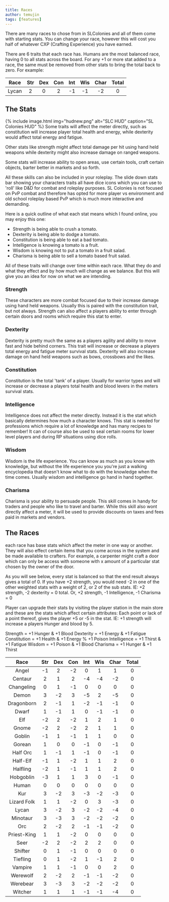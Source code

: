 ```yaml
---
title: Races
author: temujin
tags: [features]
---
```

There are many races to chose from in SLColonies and all of them come with starting stats. You can change your race, however this will cost you half of whatever CXP (Crafting Experience) you have earned. 

There are 6 traits that each race has. Humans are the most balanced race, having 0 to all stats across the board. For any +1 or more stat added to a race, the same must be removed from other stats to bring the total back to zero. For example:

| Race  | Str | Dex | Con | Int | Wis | Char| Total|
|:-----:|:---:|:---:|:---:|:---:|:---:|:---:|:----:|
| Lycan |  2  |  0  |  2  | -1  | -1  | -2  |   0  |

## The Stats
{% include image.html img="hudnew.png" alt="SLC HUD" caption="SL Colonies HUD" %}
Some traits will affect the meter directly, such as constitution will increase player total health and energy, while dexterity would affect total energy and fatigue.

Other stats like strength might affect total damage per hit using hand held weapons while dexterity might also increase damage on ranged weapons.

Some stats will increase ability to open areas, use certain tools, craft certain objects, barter better in markets and so forth.

All these skills can also be included in your roleplay. The slide down stats bar showing your characters traits all have dice icons which you can use to 'roll' like D&D for combat and roleplay purposes. SL Colonies is not focused on PvP combat and therefore has opted for more player vs environment and old school roleplay based PvP which is much more interactive and demanding. 

Here is a quick outline of what each stat means which I found online, you may enjoy this one:

- Strength is being able to crush a tomato.
- Dexterity is being able to dodge a tomato.
- Constitution is being able to eat a bad tomato.
- Intelligence is knowing a tomato is a fruit.
- Wisdom is knowing not to put a tomato in a fruit salad.
- Charisma is being able to sell a tomato based fruit salad.

All of these traits will change over time within each race. What they do and what they effect and by how much will change as we balance. But this will give you an idea for now on what we are intending.

### Strength
These characters are more combat focused due to their increase damage using hand held weapons. Usually this is paired with the constitution trait, but not always. Strength can also affect a players ability to enter through certain doors and rooms which require this stat to enter.

### Dexterity
Dexterity is pretty much the same as a players agility and ability to move fast and hide behind corners. This trait will increase or decrease a players total energy and fatigue meter survival stats. Dexterity will also increase damage on hand held weapons such as bows, crossbows and the likes.

### Constitution
Constitution is the total 'tank' of a player. Usually for warrior types and will increase or decrease a players total health and blood levers in the meters survival stats.

### Intelligence
Intelligence does not affect the meter directly. Instead it is the stat which basically determines how much a character knows. This stat is needed for professions which require a lot of knowledge and has many recipes to remember! It can of course also be used to seal certain rooms for lower level players and during RP situations using dice rolls.

### Wisdom
Wisdom is the life experience. You can know as much as you know with knowledge, but without the life experience you you're just a walking encyclopedia that doesn't know what to do with the knowledge when the time comes. Usually wisdom and intelligence go hand in hand together. 

### Charisma
Charisma is your ability to persuade people. This skill comes in handy for traders and people who like to travel and barter. While this skill also wont directly affect a meter, it will be used to provide discounts on taxes and fees paid in markets and vendors.

## The Races

each race has base stats which affect the meter in one way or another. They will also effect certain items that you come across in the system and be made available to crafters. For example, a carpenter might craft a door which can only be access with someone with x amount of a particular stat chosen by the owner of the door.

As you will see below, every stat is balanced so that the end result always gives a total of 0. If you have +2 strength, you would need -2 in one of the other weighted stats with a weight of 2, or 2 of the sub stats. IE: +2 strength, -2 dexterity = 0 total. Or, +2 strength, -1 Intelligence, -1 Charisma = 0

Player can upgrade their stats by visiting the player station in the main store and these are the stats which affect certain attributes:
Each point or lack of a point thereof, gives the player +5 or -5 in the stat. IE: +1 strength will increase a players Hunger and blood by 5.

Strength = +1 Hunger & +1 Blood
Dexterity = +1 Energy & +1 Fatigue
Constitution = +1 Health & +1 Energy % +1 Poison
Intelligence = +1 Thirst & +1 Fatigue
Wisdom = +1 Poison & +1 Blood
Charisma = +1 Hunger & +1 Thirst

|Race       | Str | Dex | Con | Int | Wis | Char| Total|
|:---------:|:---:|:---:|:---:|:---:|:---:|:---:|:----:|
|Angel      | -1  |  2  | -2  |  0  |  1  |  1  |  0   |
|Centaur    |  2  |  1  |  2  | -4  | -4  | -2  |  0   |
|Changeling |  0  |  1  | -1  |  0  |  0  |  0  |  0   |
|Demon      |  3  | -2  |  3  | -5  |  2  | -5  |  0   |
|Dragonborn |  2  | -1  |  1  | -2  | -1  | -1  |  0   |
|Dwarf      |  1  | -1  |  1  |  0  | -1  | -1  |  0   |
|Elf        | -2  |  2  | -2  |  1  |  2  |  1  |  0   |
|Gnome      | -2  |  2  | -2  |  2  |  1  |  1  |  0   |
|Goblin     | -1  |  1  | -1  |  1  |  1  |  0  |  0   |
|Gorean     |  1  |  0  |  0  | -1  |  0  | -1  |  0   |
|Half Orc   |  1  | -1  |  1  | -1  |  0  | -1  |  0   |
|Half-Elf   | -1  |  1  | -2  |  1  |  1  |  2  |  0   |
|Halfling   | -2  |  1  | -1  |  1  |  1  |  2  |  0   |
|Hobgoblin  | -3  |  1  |  1  |  3  |  0  | -1  |  0   |
|Human      |  0  |  0  |  0  |  0  |  0  |  0  |  0   |
|Kur        |  3  | -2  |  3  | -3  | -2  | -3  |  0   |
|Lizard Folk|  1  |  1  | -2  |  0  |  3  | -3  |  0   |
|Lycan      |  3  | -2  |  3  | -2  | -2  | -4  |  0   |
|Minotaur   |  3  | -3  |  3  | -2  | -2  | -2  |  0   |
|Orc        |  2  | -2  |  2  | -1  | -1  | -2  |  0   |
|Priest-King|  1  |  1  | -2  |  0  |  0  |  0  |  0   |
|Seer       | -2  |  2  | -2  |  2  |  2  |  0  |  0   |
|Shifter    |  0  |  1  | -1  |  0  |  0  |  0  |  0   |
|Tiefling   |  0  |  1  | -2  |  1  | -1  |  2  |  0   |
|Vampire    |  1  |  1  | -1  |  0  |  0  |  2  |  0   |
|Werewolf   |  2  | -2  |  2  | -1  | -1  | -2  |  0   |
|Werebear   |  3  | -3  |  3  | -2  | -2  | -2  |  0   |
|Witcher    |  1  |  1  |  1  | -1  | -1  | -4  |  0   |



